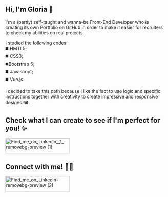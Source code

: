 Hi, I'm Gloria 👋 
------------------------
I'm a (partly) self-taught and wanna-be Front-End Developer who is creating its own Portfolio on GitHub in order to make it easier for recruiters to check my abilities on real projects.

I studied the following codes:<br>
◼️​ HMTL5;<br>
◼️​ CSS3;<br>
◼️​ Bootstrap 5;<br>
◼️​ Javascript;<br>
◼️​ Vue.js.<br>

I decided to take this path because I like the fact to use logic and specific instructions together with creativity to create impressive and responsive designs 🖼️.

Check what I can create to see if I'm perfect for you! ✨​
-------------------------
<a href="https://github.com/GloriaA88?tab=repositories">
<img width="200" height="48" alt="Find_me_on_Linkedin__1_-removebg-preview (1)" src="https://github.com/user-attachments/assets/c4f8253e-e270-4882-ae7d-fa445ace3ab0" />
</a>

Connect with me! 🤝🏻​
-------------------------
<a href="https://www.linkedin.com/in/gloria-aiello/">
<img width="200" height="49" alt="Find_me_on_Linkedin-removebg-preview (2)" src="https://github.com/user-attachments/assets/67a5105f-e24c-4929-9b59-fdc7bf3f0674" />
</a>

<!---
GloriaA88/GloriaA88 is a ✨ special ✨ repository because its `README.md` (this file) appears on your GitHub profile.
You can click the Preview link to take a look at your changes.
--->
